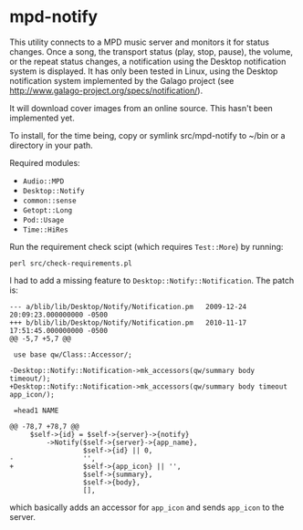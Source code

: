 # mpd-notify

This utility connects to a MPD music server and monitors it for status changes.
Once a song, the transport status (play, stop, pause), the volume, or the
repeat status changes, a notification using the Desktop notification system is
displayed. It has only been tested in Linux, using the Desktop notification
system implemented by the Galago project (see
http://www.galago-project.org/specs/notification/).

It will download cover images from an online source. This hasn't been
implemented yet.

To install, for the time being, copy or symlink src/mpd-notify to ~/bin or a
directory in your path.

Required modules:

* `Audio::MPD`
* `Desktop::Notify`
* `common::sense`
* `Getopt::Long`
* `Pod::Usage`
* `Time::HiRes`

Run the requirement check scipt (which requires `Test::More`) by running:

	perl src/check-requirements.pl

I had to add a missing feature to `Desktop::Notify::Notification`. The patch is:


	--- a/blib/lib/Desktop/Notify/Notification.pm	2009-12-24 20:09:23.000000000 -0500
	+++ b/blib/lib/Desktop/Notify/Notification.pm	2010-11-17 17:51:45.000000000 -0500
	@@ -5,7 +5,7 @@
	 
	 use base qw/Class::Accessor/;
	 
	-Desktop::Notify::Notification->mk_accessors(qw/summary body timeout/);
	+Desktop::Notify::Notification->mk_accessors(qw/summary body timeout app_icon/);
	 
	 =head1 NAME
	 
	@@ -78,7 +78,7 @@
		 $self->{id} = $self->{server}->{notify}
			 ->Notify($self->{server}->{app_name},
					  $self->{id} || 0,
	-                 '',
	+                 $self->{app_icon} || '',
					  $self->{summary},
					  $self->{body},
					  [],

which basically adds an accessor for `app_icon` and sends `app_icon` to the server.

